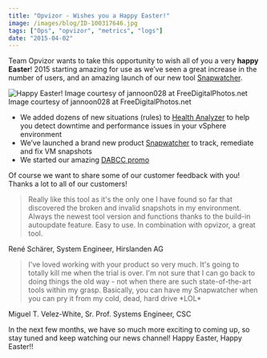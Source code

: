 ```yaml
---
title: "Opvizor - Wishes you a Happy Easter!"
image: /images/blog/ID-100317646.jpg
tags: ["Ops", "opvizor", "metrics", "logs"]
date: "2015-04-02"
---
```


Team Opvizor wants to take this opportunity to wish all of you a very **happy Easter**! 2015 starting amazing for use as we’ve seen a great increase in the number of users, and an amazing launch of our new tool [Snapwatcher](http://try.opvizor.com/snapwatcherent).

![Happy Easter! Image courtesy of jannoon028 at FreeDigitalPhotos.net](/images/blog/ID-100317646.jpg) Image courtesy of jannoon028 at FreeDigitalPhotos.net

- We added dozens of new situations (rules) to [Health Analyzer](https://www.opvizor.com/register) to help you detect downtime and performance issues in your vSphere environment
- We’ve launched a brand new product [Snapwatcher](http://try.opvizor.com/snapwatcherent) to track, remediate and fix VM snapshots
- We started our amazing [DABCC promo](http://try.opvizor.com/dabcc)

Of course we want to share some of our customer feedback with you! Thanks a lot to all of our customers!

> Really like this tool as it's the only one I have found so far that discovered the broken and invalid snapshots in my environment. Always the newest tool version and functions thanks to the build-in autoupdate feature. Easy to use. In combination with opvizor, a great tool.

René Schärer, System Engineer, Hirslanden AG

> I've loved working with your product so very much. It's going to totally kill me when the trial is over. I'm not sure that I can go back to doing things the old way - not when there are such state-of-the-art tools within my grasp. Basically, you can have my Snapwatcher when you can pry it from my cold, dead, hard drive \*LOL\*

Miguel T. Velez-White, Sr. Prof. Systems Engineer, CSC

In the next few months, we have so much more exciting to coming up, so stay tuned and keep watching our news channel! Happy Easter, Happy Easter!!
